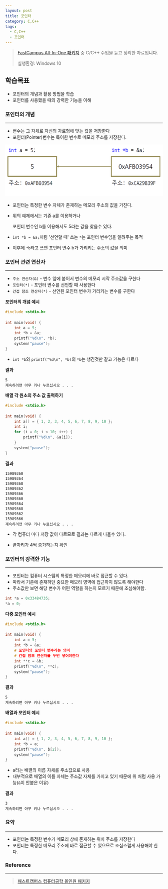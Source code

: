 ```yaml
---
layout: post
title: 포인터
category: C,C++
tags:
  - C,C++
  - 포인터
---
```




> [FastCampus All-In-One 패키지](https://www.fastcampus.co.kr/dev_online_cs/) 중 C/C++ 수업을 듣고 정리한 자료입니다.
>
> 실행환경: Windows 10



## 학습목표

- 포인터의 개념과 활용 방법을 학습
- 포인터를 사용했을 때의 강력한 기능을 이해



### 포인터의 개념

---

- 변수는 그 자체로 자신의 자료형에 맞는 값을 저장한다
- 포인터(Pointer)변수는 특이한 변수로 메모리 주소를 저장한다.



![pointer1](/assets/C,C++/pointer1.png)

- 포인터는 특정한 변수 자체가 존재하는 메모리 주소의 값을 가진다.

- 위의 예제에서는 기존 a를 이용하거나

  포인터 변수인 b를 이용해서도 5라는 값을 찾을수 있다.

- `int *b = &a;`처럼 '선언할 때' 쓰는 `*`는 포인터 변수임을 알려주는 목적

- 이후에 `*b`라고 쓰면 포인터 변수 b가 가리키는 주소의 값을 의미



### 포인터 관련 연산자

---

- `주소 연산자(&)` - 변수 앞에 붙어서 변수의 메모리 시작 주소값을 구한다
- `포인터(*)` - 포인터 변수를 선언할 때 사용한다
- `간접 참조 연산자(*)` - 선언된 포인터 변수가 가리키는 변수를 구한다



**포인터의 개념 예시**

```c
#include <stdio.h>

int main(void) {
    int a = 5;
    int *b = &a;
    printf("%d\n", *b);
    system("pause");
}
```

- `int *b`와 `printf("%d\n", *b)`의 `*b`는 생긴것만 같고 기능은 다르다



**결과**

```
5
계속하려면 아무 키나 누르십시오 . . .
```



**배열 각 원소의 주소 값 출력하기**

```c
#include <stdio.h>

int main(void) {
    int a[] = { 1, 2, 3, 4, 5, 6, 7, 8, 9, 10 };
    int i;
    for (i = 0; i < 10; i++) {
        printf("%d\n", &a[i]);
    }
    system("pause");
}
```



**결과**

```
15989360
15989364
15989368
15989362
15989366
15989360
15989364
15989368
15989362
15989366
계속하려면 아무 키나 누르십시오 . . .
```

- 각 컴퓨터 마다 저장 값이 다르므로 결과는 다르게 나올수 있다.

- 끝자리가 4씩 증가하는지 확인

  

### 포인터의 강력한 기능

---

- 포인터는 컴퓨터 시스템의 특정한 메모리에 바로 접근할 수 있다.
- 따라서 기존에 존재하던 중요한 메모리 영역에 접근하지 않도록 해야한다
- 주소값만 보면 해당 변수가 어떤 역할을 하는지 모르기 때문에 조심해야함.

```c
int *a = 0x33484735;
*a = 0;
```



**다중 포인터 예시**

```c
#include <stdio.h>

int main(void) {
    int a = 5;
    int *b = &a;
    # 포인터의 포인터 변수라는 의미
    # 간접 참조 연산자를 두번 넣어야한다
    int **c = &b;
    printf("%d\n", **c);
    system("pause");
}
```



**결과**

```
5
계속하려면 아무 키나 누르십시오 . . .
```





**배열과 포인터 예시**

```c
#include <stdio.h>

int main(void) {
    int a[] = { 1, 2, 3, 4, 5, 6, 7, 8, 9, 10 };
    int *b = a;
    printf("%d\n", b[2]);
    system("pause");
}
```

- a라는 배열의 이름 자체를 주소값으로 사용
- 내부적으로 배열의 이름 자체는 주소값 자체를 가지고 있기 때문에 위 처럼 사용 가능(`&`이 안붙은 이유)



**결과**

```
3
계속하려면 아무 키나 누르십시오 . . .
```



### 요약

---

- 포인터는 특정한 변수가 메모리 상에 존재하는 위치 주소를 저장한다
- 포인터는 특정한 메모리 주소에 바로 접근할 수 있으므로 조심스럽게 사용해야 한다.



### Reference

------

> [패스트캠퍼스 컴퓨터공학 올인원 패키지](https://online.fastcampus.co.kr/courses/enrolled/428668)

